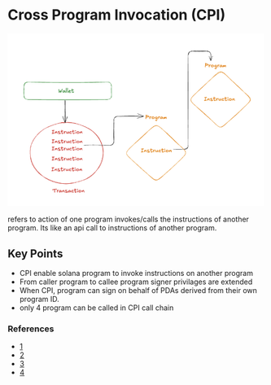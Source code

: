 # Cross Program Invocation (CPI)

![cpi](./diagram.png)

refers to action of one program invokes/calls the instructions of another program. Its like an api call to instructions of another program.

## Key Points
- CPI enable solana program to invoke instructions on another program 
- From caller program to callee program signer privilages are extended
- When CPI, program can sign on behalf of PDAs derived from their own program ID.
- only 4 program can be called in CPI call chain


### References 
- [1](https://solana.com/docs/core/cpi)
- [2](https://www.rareskills.io/post/cross-program-invocation)
- [3](https://www.anchor-lang.com/docs/basics/cpi)
- [4](https://github.com/priyanshpatel18/anchor-cpi)
